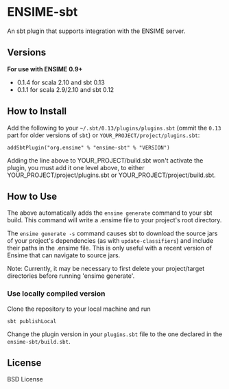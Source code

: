 # ENSIME-sbt
An sbt plugin that supports integration with the ENSIME server.


## Versions

__For use with ENSIME 0.9+__

* 0.1.4 for scala 2.10 and sbt 0.13
* 0.1.1 for scala 2.9/2.10 and sbt 0.12


## How to Install
Add the following to your `~/.sbt/0.13/plugins/plugins.sbt` (ommit the `0.13` part for older versions of `sbt`) or `YOUR_PROJECT/project/plugins.sbt`:

    addSbtPlugin("org.ensime" % "ensime-sbt" % "VERSION")

Adding the line above to YOUR_PROJECT/build.sbt won't activate the plugin, you must add it one level above, to either YOUR_PROJECT/project/plugins.sbt or YOUR_PROJECT/project/build.sbt.

## How to Use
The above automatically adds the `ensime generate` command to your sbt build. This command will write a .ensime file to your project's root directory.

The `ensime generate -s` command causes sbt to download the source jars of your project's dependencies (as with `update-classifiers`) and include their paths in the .ensime file. This is only useful with a recent version of Ensime that can navigate to source jars.

Note: Currently, it may be necessary to first delete your project/target directories before running 'ensime generate'.

### Use locally compiled version
Clone the repository to your local machine and run

    sbt publishLocal

Change the plugin version in your `plugins.sbt` file to the one declared in the `ensime-sbt/build.sbt`.

## License
BSD License
